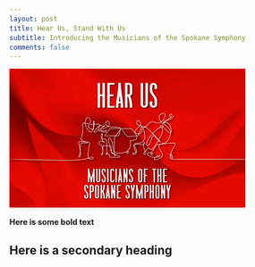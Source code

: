 ```yaml
---
layout: post
title: Hear Us, Stand With Us
subtitle: Introducing the Musicians of the Spokane Symphony
comments: false
---
```


![Banner](/assets/img/header.png)

**Here is some bold text**

## Here is a secondary heading
